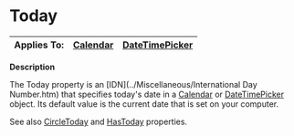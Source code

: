 




<h1 class="heading"><span class="name">Today</span></h1>

| Applies To: | [Calendar](./calendar.md) | [DateTimePicker](./datetimepicker.md) |
| --- | --- | ---  |


**Description**


The Today property is an [IDN](../Miscellaneous/International Day Number.htm) that specifies today's date in a [Calendar](./calendar.md) or [DateTimePicker](./datetimepicker.md) object. Its default value is the current date that is set on your computer.


See also [CircleToday](circletoday.md) and [HasToday](HasToday.htm) properties.



